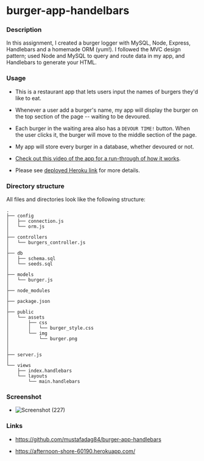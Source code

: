 
# burger-app-handelbars

### Description

In this assignment, I created a burger logger with MySQL, Node, Express, Handlebars and a homemade ORM (yum!). I followed the MVC design pattern; used Node and MySQL to query and route data in my app, and Handlebars to generate your HTML.

### Usage

* This is a restaurant app that lets users input the names of burgers they'd like to eat.

* Whenever a user add a burger's name, my app will display the burger on the top section of the page -- waiting to be devoured.

* Each burger in the waiting area also has a `DEVOUR TIME!` button. When the user clicks it, the burger will move to the middle section of the page.

* My app will store every burger in a database, whether devoured or not.

* [Check out this video of the app for a run-through of how it works](https://drive.google.com/file/d/1JAfKCsFsciCzCfS0CqcLSZn3nBd4Yfco/view).

* Please see [deployed Heroku link](https://afternoon-shore-60190.herokuapp.com/) for more details.


### Directory structure

All files and directories look like the following structure:

```
.
├── config
│   ├── connection.js
│   └── orm.js
│ 
├── controllers
│   └── burgers_controller.js
│
├── db
│   ├── schema.sql
│   └── seeds.sql
│
├── models
│   └── burger.js
│ 
├── node_modules
│ 
├── package.json
│
├── public
│   └── assets
│       ├── css
│       │   └── burger_style.css
│       └── img
│           └── burger.png
│   
│
├── server.js
│
└── views
    ├── index.handlebars
    └── layouts
        └── main.handlebars

```
### Screenshot
* ![Screenshot (227)](https://user-images.githubusercontent.com/63365781/91646353-35c04b80-ea1c-11ea-92ed-c456abe37938.png)

### Links
* https://github.com/mustafadag84/burger-app-handlebars

* https://afternoon-shore-60190.herokuapp.com/





